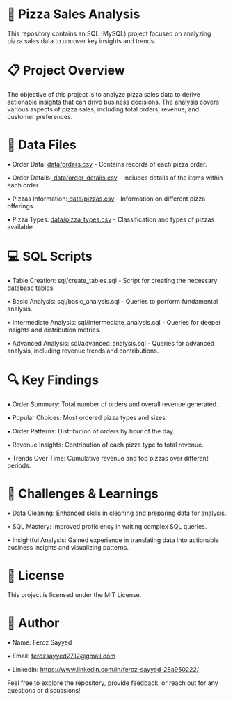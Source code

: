 # 🍕 Pizza Sales Analysis

This repository contains an SQL (MySQL) project focused on analyzing pizza sales data to uncover key insights and trends.


# 📋 Project Overview

The objective of this project is to analyze pizza sales data to derive actionable insights that can drive business decisions. The analysis covers various aspects of pizza sales, including total orders, revenue, and customer preferences.

# 📂 Data Files

• Order Data: [data/orders.csv](https://github.com/feroz271/Pizza-Sales-Analysis-SQL-/blob/main/DATA/orders.csv) - Contains records of each pizza order.


• Order Details:[ data/order_details.csv](https://github.com/feroz271/Pizza-Sales-Analysis-SQL-/blob/main/DATA/order_details.csv) - Includes details of the items within each order.


• Pizzas Information:[  data/pizzas.csv](https://github.com/feroz271/Pizza-Sales-Analysis-SQL-/blob/main/DATA/pizzas.csv) - Information on different pizza offerings.


• Pizza Types: [data/pizza_types.csv](https://github.com/feroz271/Pizza-Sales-Analysis-SQL-/blob/main/DATA/pizza_types.csv) - Classification and types of pizzas available.

# 💻 SQL Scripts

• Table Creation: sql/create_tables.sql - Script for creating the necessary database tables.

• Basic Analysis: sql/basic_analysis.sql - Queries to perform fundamental analysis.

• Intermediate Analysis: sql/intermediate_analysis.sql - Queries for deeper insights and distribution metrics.

• Advanced Analysis: sql/advanced_analysis.sql - Queries for advanced analysis, including revenue trends and contributions.

# 🔍 Key Findings

• Order Summary: Total number of orders and overall revenue generated.

• Popular Choices: Most ordered pizza types and sizes.

• Order Patterns: Distribution of orders by hour of the day.

• Revenue Insights: Contribution of each pizza type to total revenue.

• Trends Over Time: Cumulative revenue and top pizzas over different periods.

# 🚧 Challenges & Learnings

• Data Cleaning: Enhanced skills in cleaning and preparing data for analysis.

• SQL Mastery: Improved proficiency in writing complex SQL queries.

• Insightful Analysis: Gained experience in translating data into actionable business insights and visualizing patterns.

# 📜 License

This project is licensed under the MIT License.

# 👤 Author

• Name: Feroz Sayyed

• Email: ferozsayyed2712@gmail.com

• LinkedIn:  https://www.linkedin.com/in/feroz-sayyed-28a950222/

Feel free to explore the repository, provide feedback, or reach out for any questions or discussions!


